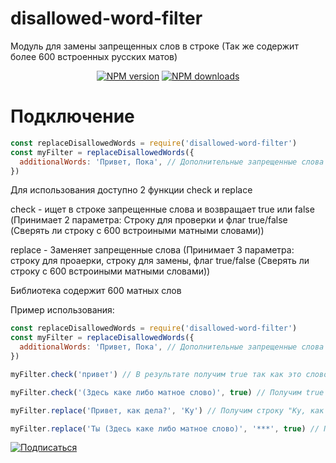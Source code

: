 # disallowed-word-filter

Модуль для замены запрещенных слов в строке (Так же содержит более 600 встроенных русских матов)

<p align="center">
<a href="https://www.npmjs.com/package/disallowed-word-filter"><img src="https://img.shields.io/npm/v/disallowed-word-filter.svg?style=flat-square" alt="NPM version"></a>
<a href="https://www.npmjs.com/package/disallowed-word-filter"><img src="https://img.shields.io/npm/dt/disallowed-word-filter.svg?style=flat-square" alt="NPM downloads"></a>
</p>

# Подключение

```js
const replaceDisallowedWords = require('disallowed-word-filter')
const myFilter = replaceDisallowedWords({
  additionalWords: 'Привет, Пока', // Дополнительные запрещенные слова
})
```

<p>Для использования доступно 2 функции check и replace</p>

check - ищет в строке запрещенные слова и возвращает true или false
(Принимает 2 параметра: Строку для проверки и флаг true/false (Сверять ли строку с 600 встроиными матными словами))

replace - Заменяет запрещенные слова
(Принимает 3 параметра: строку для проаерки, строку для замены, флаг true/false (Сверять ли строку с 600 встроиными матными словами))

Библиотека содержит 600 матных слов

<p>Пример использования:</p>

```js
const replaceDisallowedWords = require('disallowed-word-filter')
const myFilter = replaceDisallowedWords({
  additionalWords: 'Привет, Пока', // Дополнительные запрещенные слова
})

myFilter.check('привет') // В результате получим true так как это слово мы указали запрещенным

myFilter.check('(Здесь каке либо матное слово)', true) // Получим true так как мы указали флаг для сравнения строки с встроееным списком запрещенных матных слов

myFilter.replace('Привет, как дела?', 'Ку') // Получим строку "Ку, как дела?"

myFilter.replace('Ты (Здесь каке либо матное слово)', '***', true) // Получим строку "Ты ***" Так как мы сверяем строку с встроенным списком запрещенных матных слов
```

<a href="https://vk.com/xop_enotov"><img src="https://avatanplus.com/files/resources/original/59ec5c2dbb92e15f434812c8.png" alt="Подписаться"></a>
